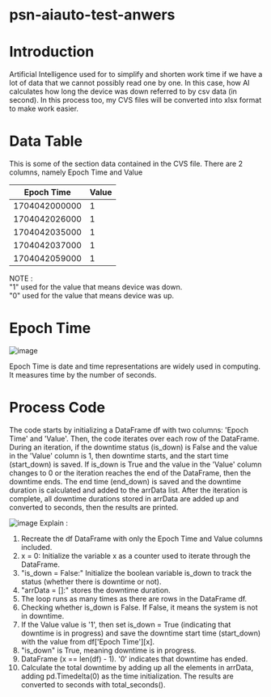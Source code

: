 # psn-aiauto-test-anwers

Introduction
=============

Artificial Intelligence used for to simplify and shorten work time if we have a lot of data that we cannot possibly read one by one. 
In this case, how AI calculates how long the device was down referred to by csv data (in second). 
In this process too, my CVS files will be converted into xlsx format to make work easier.

Data Table
===========

This is some of the section data contained in the CVS file. There are 2 columns, namely Epoch Time and Value

| Epoch Time    | Value       |
|---------------|------------ |
| 1704042000000 | 1           |
| 1704042026000 | 1           |
| 1704042035000 | 1           |
| 1704042037000 | 1           |
| 1704042059000 | 1           |

NOTE : <br>
"1" used for the value that means device was down. <br>
"0" used for the value that means device was up. <br>

Epoch Time
===========
![image](https://github.com/user-attachments/assets/973e7393-8351-47bd-9e98-44cdff9ef91f)

Epoch Time is date and time representations are widely used in computing. It measures time by the number of seconds.

Process Code
============
The code starts by initializing a DataFrame df with two columns: 'Epoch Time' and 'Value'. Then, the code iterates over each row of the DataFrame. During an iteration, if the downtime status (is_down) is False and the value in the 'Value' column is 1, then downtime starts, and the start time (start_down) is saved. If is_down is True and the value in the 'Value' column changes to 0 or the iteration reaches the end of the DataFrame, then the downtime ends. The end time (end_down) is saved and the downtime duration is calculated and added to the arrData list. After the iteration is complete, all downtime durations stored in arrData are added up and converted to seconds, then the results are printed.

![image](https://github.com/user-attachments/assets/c55530a6-0c76-4faa-aaf2-49f2a4c99e60)
Explain : <br>
1. Recreate the df DataFrame with only the Epoch Time and Value columns included. <br>
2. x = 0: Initialize the variable x as a counter used to iterate through the DataFrame. <br>
3. "is_down = False:" Initialize the boolean variable is_down to track the status (whether there is downtime or not).<br>
4. "arrData = []:" stores the downtime duration.<br>
5. The loop runs as many times as there are rows in the DataFrame df.<br>
6. Checking whether is_down is False. If False, it means the system is not in downtime.<br>
7. If the Value value is '1', then set is_down = True (indicating that downtime is in progress) and save the downtime start time (start_down) with the value 
   from df['Epoch Time'][x].<br>
8. "is_down" is True, meaning downtime is in progress.<br>
9. DataFrame (x == len(df) - 1). '0' indicates that downtime has ended.<br>
10. Calculate the total downtime by adding up all the elements in arrData, adding pd.Timedelta(0) as the time initialization. The results are converted to seconds 
    with total_seconds().
